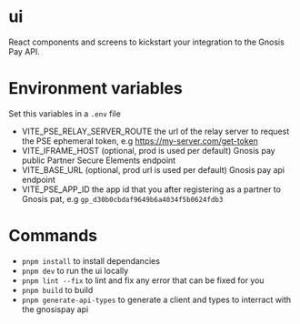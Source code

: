 # ui

React components and screens to kickstart your integration to the Gnosis Pay API.

# Environment variables
Set this variables in a `.env` file
- VITE_PSE_RELAY_SERVER_ROUTE the url of the relay server to request the PSE ephemeral token, e.g https://my-server.com/get-token
- VITE_IFRAME_HOST (optional, prod is used per default) Gnosis pay public Partner Secure Elements endpoint
- VITE_BASE_URL (optional, prod url is used per default) Gnosis pay api endpoint
- VITE_PSE_APP_ID the app id that you after registering as a partner to Gnosis pat, e.g `gp_d30b0cbdaf9649b6a4034f5b0624fdb3`

# Commands
- `pnpm install` to install dependancies
- `pnpm dev` to run the ui locally
- `pnpm lint --fix` to lint and fix any error that can be fixed for you
- `pnpm build` to build
- `pnpm generate-api-types` to generate a client and types to interract with the gnosispay api
